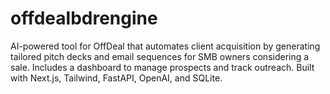 # offdealbdrengine
AI-powered tool for OffDeal that automates client acquisition by generating tailored pitch decks and email sequences for SMB owners considering a sale. Includes a dashboard to manage prospects and track outreach. Built with Next.js, Tailwind, FastAPI, OpenAI, and SQLite.
